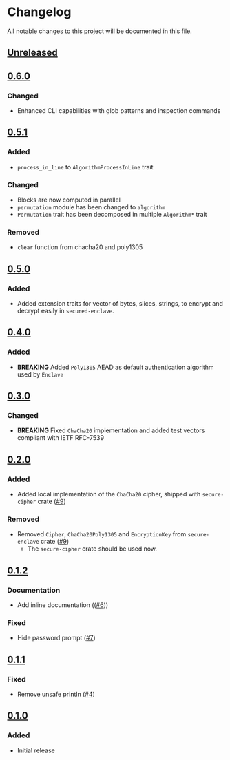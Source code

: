 # Changelog

All notable changes to this project will be documented in this file.

## [Unreleased]

## [0.6.0]

### Changed
- Enhanced CLI capabilities with glob patterns and inspection commands

## [0.5.1]

### Added
- `process_in_line` to `AlgorithmProcessInLine` trait

### Changed
- Blocks are now computed in parallel
- `permutation` module has been changed to `algorithm`
- `Permutation` trait has been decomposed in multiple `Algorithm*` trait

### Removed
- `clear` function from chacha20 and poly1305

## [0.5.0]

### Added
- Added extension traits for vector of bytes, slices, strings, to encrypt and decrypt easily in `secured-enclave`.

## [0.4.0]

### Added
- **BREAKING** Added `Poly1305` AEAD as default authentication algorithm used by `Enclave`

## [0.3.0]

### Changed
- **BREAKING** Fixed `ChaCha20` implementation and added test vectors compliant with IETF RFC-7539

## [0.2.0]

### Added

- Added local implementation of the `ChaCha20` cipher, shipped with `secure-cipher` crate ([#9](https://github.com/mikesposito/secured/pull/9))

### Removed

- Removed `Cipher`, `ChaCha20Poly1305` and `EncryptionKey` from `secure-enclave` crate ([#9](https://github.com/mikesposito/secured/pull/9))
  - The `secure-cipher` crate should be used now.

## [0.1.2]

### Documentation

- Add inline documentation (([#6](https://github.com/mikesposito/secured/pull/6)))

### Fixed

- Hide password prompt ([#7](https://github.com/mikesposito/secured/pull/7))

## [0.1.1]

### Fixed

- Remove unsafe println ([#4](https://github.com/mikesposito/secured/pull/4))

## [0.1.0]

### Added

- Initial release

[Unreleased]: https://github.com/mikesposito/secured/compare/secured@0.6.0...HEAD
[0.6.0]: https://github.com/mikesposito/secured/compare/secured@0.5.1...secured@0.6.0
[0.5.1]: https://github.com/mikesposito/secured/compare/secured@0.5.0...secured@0.5.1
[0.5.0]: https://github.com/mikesposito/secured/compare/secured@0.4.0...secured@0.5.0
[0.4.0]: https://github.com/mikesposito/secured/compare/secured@0.3.0...secured@0.4.0
[0.3.0]: https://github.com/mikesposito/secured/compare/secured@0.2.0...secured@0.3.0
[0.2.0]: https://github.com/mikesposito/secured/compare/secured@0.1.2...secured@0.2.0
[0.1.2]: https://github.com/mikesposito/secured/compare/secured@0.1.1...secured@0.1.2
[0.1.1]: https://github.com/mikesposito/secured/compare/secured@0.1.0...secured@0.1.1
[0.1.0]: https://github.com/mikesposito/secured/releases/tag/secured@0.1.0
